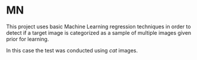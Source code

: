 # MN
This project uses basic Machine Learning regression techniques in order to detect if a target image is categorized as a sample of multiple images given prior for learning. 

In this case the test was conducted using *cat* images.
